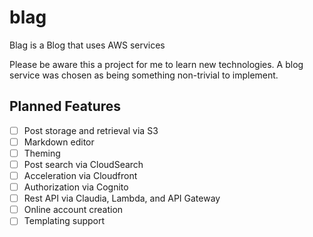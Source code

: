 # blag
Blag is a Blog that uses AWS services

Please be aware this a project for me to learn new technologies. A blog service 
was chosen as being something non-trivial to implement.

## Planned Features

* [ ] Post storage and retrieval via S3
* [ ] Markdown editor
* [ ] Theming
* [ ] Post search via CloudSearch
* [ ] Acceleration via Cloudfront
* [ ] Authorization via Cognito
* [ ] Rest API via Claudia, Lambda, and API Gateway
* [ ] Online account creation
* [ ] Templating support 